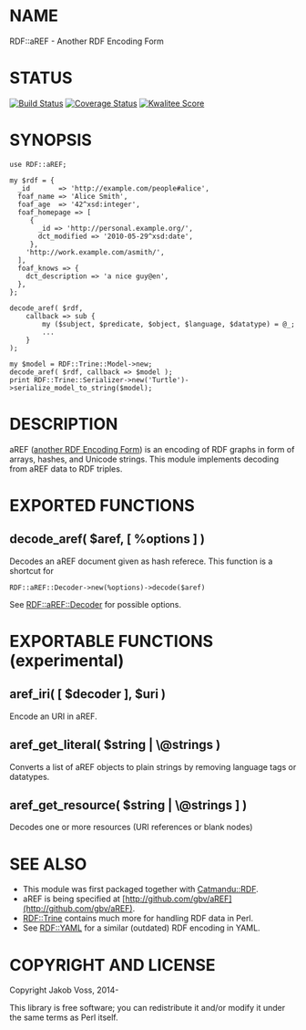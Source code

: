 # NAME

RDF::aREF - Another RDF Encoding Form

# STATUS

[![Build Status](https://travis-ci.org/nichtich/RDF-aREF.png)](https://travis-ci.org/nichtich/RDF-aREF)
[![Coverage Status](https://coveralls.io/repos/nichtich/RDF-aREF/badge.png)](https://coveralls.io/r/nichtich/RDF-aREF)
[![Kwalitee Score](http://cpants.cpanauthors.org/dist/RDF-aREF.png)](http://cpants.cpanauthors.org/dist/RDF-aREF)

# SYNOPSIS

    use RDF::aREF;

    my $rdf = {
      _id       => 'http://example.com/people#alice',
      foaf_name => 'Alice Smith',
      foaf_age  => '42^xsd:integer',
      foaf_homepage => [
         { 
           _id => 'http://personal.example.org/',
           dct_modified => '2010-05-29^xsd:date',
         },
        'http://work.example.com/asmith/',
      ],
      foaf_knows => {
        dct_description => 'a nice guy@en',
      },
    };

    decode_aref( $rdf,
        callback => sub {
            my ($subject, $predicate, $object, $language, $datatype) = @_;
            ...
        }
    );
    
    my $model = RDF::Trine::Model->new;
    decode_aref( $rdf, callback => $model );
    print RDF::Trine::Serializer->new('Turtle')->serialize_model_to_string($model);

# DESCRIPTION

aREF ([another RDF Encoding Form](http://gbv.github.io/aREF/)) is an encoding
of RDF graphs in form of arrays, hashes, and Unicode strings. This module 
implements decoding from aREF data to RDF triples.

# EXPORTED FUNCTIONS

## decode\_aref( $aref, \[ %options \] )

Decodes an aREF document given as hash referece. This function is a shortcut for

    RDF::aREF::Decoder->new(%options)->decode($aref)

See [RDF::aREF::Decoder](https://metacpan.org/pod/RDF::aREF::Decoder) for possible options.

# EXPORTABLE FUNCTIONS (experimental)

## aref\_iri( \[ $decoder \], $uri )

Encode an URI in aREF.

## aref\_get\_literal( $string | \\@strings )

Converts a list of aREF objects to plain strings by removing language tags or
datatypes.

## aref\_get\_resource( $string | \\@strings \] )

Decodes one or more resources (URI references or blank nodes)

# SEE ALSO

- This module was first packaged together with [Catmandu::RDF](https://metacpan.org/pod/Catmandu::RDF).
- aREF is being specified at [http://github.com/gbv/aREF](http://github.com/gbv/aREF).
- [RDF::Trine](https://metacpan.org/pod/RDF::Trine) contains much more for handling RDF data in Perl.
- See [RDF::YAML](https://metacpan.org/pod/RDF::YAML) for a similar (outdated) RDF encoding in YAML.

# COPYRIGHT AND LICENSE

Copyright Jakob Voss, 2014-

This library is free software; you can redistribute it and/or modify it under
the same terms as Perl itself.
